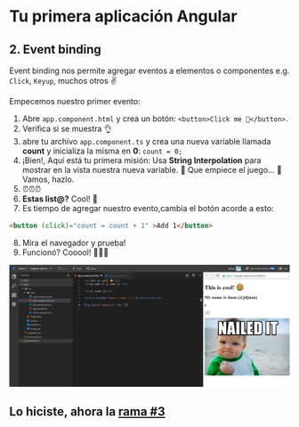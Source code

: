# Tu primera aplicación Angular

## 2. Event binding

Event binding nos permite agregar eventos a elementos o componentes e.g. `Click`, `Keyup`, muchos otros ✌️

Empecemos nuestro primer evento:

1. Abre `app.component.html` y crea un botón: `<button>Click me 💪</button>`.
2. Verifica si se muestra 👌
3. abre tu archivo `app.component.ts` y crea una nueva variable llamada **count** y inicializa la misma en **0**: `count = 0;`
4. ¡Bien!, Aquí está tu primera misión: Usa **String Interpolation** para mostrar en la vista nuestra nueva variable. 🤡  Que empiece el juego... 🤡 Vamos, hazlo.
5. ⏰⏰⏰
6. **Estas list@?** Cool! 💪
7. Es tiempo de agregar nuestro evento,cambia el botón acorde a esto:

```html
<button (click)="count = count + 1" >Add 1</button>
```

8. Mira el navegador y prueba!
9. Funcionó? Cooool! 🎉🎉🎉

![result](result.png)

## Lo hiciste, ahora la [rama #3](https://github.com/ltciro/your-first-angular-application/tree/3#your-first-angular-application)
